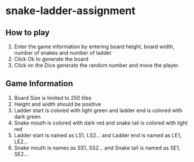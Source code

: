 # snake-ladder-assignment

## How to play

1. Enter the game information by entering board height, board width, number of snakes and number of ladder
2. Click Ok to generate the board
3. Click on the Dice generate the random number and move the player.

## Game Information

1. Board Size is limited to 250 tiles
2. Height and width should be positive
3. Ladder start is colored with light green and ladder end is colored with dark green
4. Snake mouth is colored with dark red and snake tail is colored with light red
5. Ladder start is named as LS1, LS2... and Ladder end is named as LE1, LE2...
6. Snake mouth is names as SS1, SS2... and Snake tail is named as SE1, SE2...

